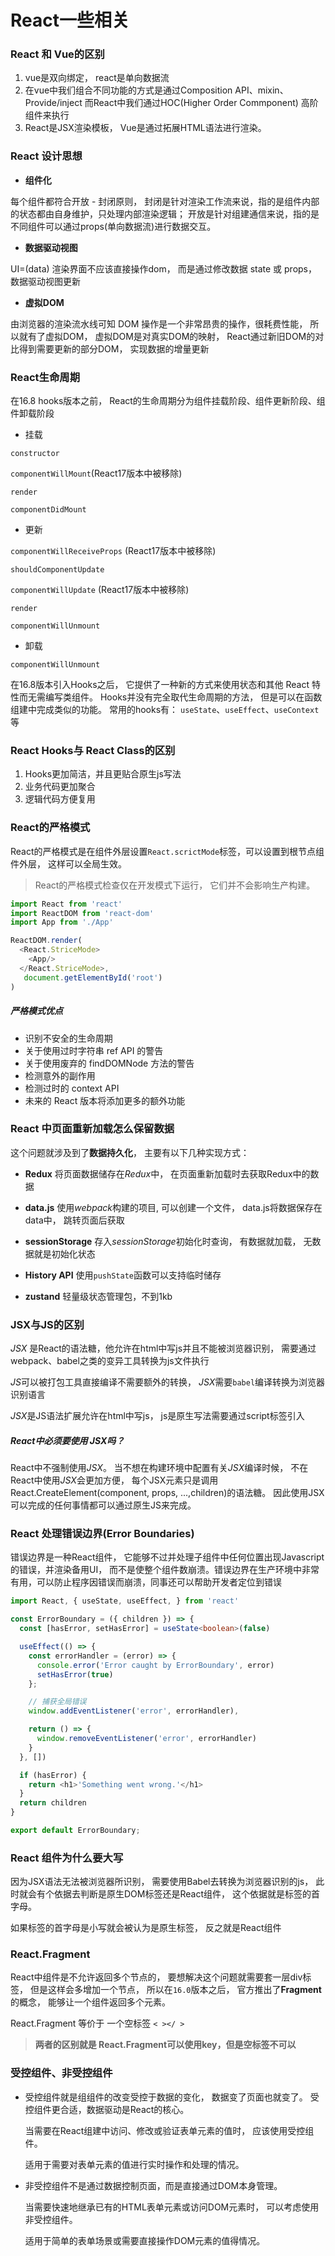 # React一些相关

### React 和 Vue的区别

1. vue是双向绑定， react是单向数据流
2. 在vue中我们组合不同功能的方式是通过Composition API、mixin、Provide/inject  而React中我们通过HOC(Higher Order Commponent) 高阶组件来执行
3. React是JSX渲染模板， Vue是通过拓展HTML语法进行渲染。

### React 设计思想

- **组件化**

每个组件都符合开放 - 封闭原则， 封闭是针对渲染工作流来说，指的是组件内部的状态都由自身维护，只处理内部渲染逻辑； 开放是针对组建通信来说，指的是不同组件可以通过props(单向数据流)进行数据交互。

- **数据驱动视图**

UI=(data)
渲染界面不应该直接操作dom， 而是通过修改数据 state 或 props， 数据驱动视图更新

- **虚拟DOM**

由浏览器的渲染流水线可知 DOM 操作是一个非常昂贵的操作，很耗费性能， 所以就有了虚拟DOM， 虚拟DOM是对真实DOM的映射， React通过新旧DOM的对比得到需要更新的部分DOM， 实现数据的增量更新

### React生命周期

在16.8 hooks版本之前， React的生命周期分为组件挂载阶段、组件更新阶段、组件卸载阶段

- 挂载

`constructor`

`componentWillMount`(React17版本中被移除)

`render`

`componentDidMount`

- 更新

`componentWillReceiveProps` (React17版本中被移除)

`shouldComponentUpdate`

`componentWillUpdate` (React17版本中被移除)

`render`

`componentWillUnmount`

- 卸载

`componentWillUnmount`

在16.8版本引入Hooks之后， 它提供了一种新的方式来使用状态和其他 React 特性而无需编写类组件。 Hooks并没有完全取代生命周期的方法， 但是可以在函数组建中完成类似的功能。 常用的hooks有： `useState`、`useEffect`、`useContext`等

### React Hooks与 React Class的区别

1. Hooks更加简洁，并且更贴合原生js写法
2. 业务代码更加聚合
3. 逻辑代码方便复用

### React的严格模式

React的严格模式是在组件外层设置`React.scrictMode`标签，可以设置到根节点组件外层， 这样可以全局生效。

> React的严格模式检查仅在开发模式下运行， 它们并不会影响生产构建。

```javascript
import React from 'react'
import ReactDOM from 'react-dom'
import App from './App'

ReactDOM.render(
  <React.StriceMode>
    <App/>
  </React.StriceMode>,
   document.getElementById('root')
)
```

##### 严格模式优点

- 识别不安全的生命周期
- 关于使用过时字符串 ref API 的警告
- 关于使用废弃的 findDOMNode 方法的警告
- 检测意外的副作用
- 检测过时的 context API
- 未来的 React 版本将添加更多的额外功能

### React 中页面重新加载怎么保留数据

这个问题就涉及到了**数据持久化**， 主要有以下几种实现方式：

- **Redux**
   将页面数据储存在*Redux*中， 在页面重新加载时去获取Redux中的数据

- **data.js**
   使用*webpack*构建的项目, 可以创建一个文件， data.js将数据保存在data中， 跳转页面后获取

- **sessionStorage**
  存入*sessionStorage*初始化时查询， 有数据就加载， 无数据就是初始化状态

- **History API**
  使用`pushState`函数可以支持临时储存

- **zustand**
  轻量级状态管理包，不到1kb

### JSX与JS的区别

*JSX* 是React的语法糖，他允许在html中写js并且不能被浏览器识别， 需要通过webpack、babel之类的变异工具转换为js文件执行

*JS*可以被打包工具直接编译不需要额外的转换， *JSX*需要`babel`编译转换为浏览器识别语言

*JSX*是JS语法扩展允许在html中写js， js是原生写法需要通过script标签引入

##### React中必须要使用 JSX吗？

React中不强制使用*JSX*。 当不想在构建环境中配置有关*JSX*编译时候， 不在React中使用*JSX*会更加方便，
每个JSX元素只是调用 React.CreateElement(component, props, ...,children)的语法糖。 因此使用JSX可以完成的任何事情都可以通过原生JS来完成。

### React 处理错误边界(Error Boundaries)

错误边界是一种React组件， 它能够不过并处理子组件中任何位置出现Javascript的错误，并渲染备用UI， 而不是使整个组件数崩溃。错误边界在生产环境中非常有用，可以防止程序因错误而崩溃，同事还可以帮助开发者定位到错误

```typescript
import React, { useState, useEffect, } from 'react'

const ErrorBoundary = ({ children }) => {
  const [hasError, setHasError] = useState<boolean>(false)

  useEffect(() => {
    const errorHandler = (error) => {
      console.error('Error caught by ErrorBoundary', error)
      setHasError(true)
    };

    // 捕获全局错误
    window.addEventListener('error', errorHandler),

    return () => {
      window.removeEventListener('error', errorHandler)
    }
  }, [])

  if (hasError) {
    return <h1>'Something went wrong.'</h1>
  }
  return children
}

export default ErrorBoundary;
```

### React 组件为什么要大写

因为JSX语法无法被浏览器所识别， 需要使用Babel去转换为浏览器识别的js， 此时就会有个依据去判断是原生DOM标签还是React组件， 这个依据就是标签的首字母。

如果标签的首字母是小写就会被认为是原生标签， 反之就是React组件

### React.Fragment

React中组件是不允许返回多个节点的， 要想解决这个问题就需要套一层div标签， 但是这样会多增加一个节点，
所以在`16.0`版本之后， 官方推出了**Fragment**的概念， 能够让一个组件返回多个元素。

React.Fragment 等价于 一个空标签 `< ></ >`

> **两者的区别就是 React.Fragment可以使用key，但是空标签不可以**

### 受控组件、非受控组件

- 受控组件就是组组件的改变受控于数据的变化， 数据变了页面也就变了。 受控组件更合适，数据驱动是React的核心。

  当需要在React组建中访问、修改或验证表单元素的值时， 应该使用受控组件。

  适用于需要对表单元素的值进行实时操作和处理的情况。

- 非受控组件不是通过数据控制页面，而是直接通过DOM本身管理。

  当需要快速地继承已有的HTML表单元素或访问DOM元素时， 可以考虑使用非受控组件。

  适用于简单的表单场景或需要直接操作DOM元素的值得情况。
